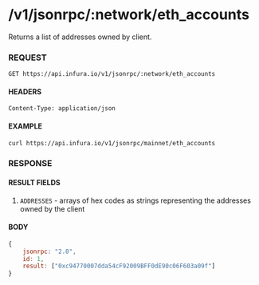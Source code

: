 # /v1/jsonrpc/:network/eth_accounts

Returns a list of addresses owned by client.

### REQUEST

`GET https://api.infura.io/v1/jsonrpc/:network/eth_accounts`

#### HEADERS

`Content-Type: application/json`

#### EXAMPLE
```bash
curl https://api.infura.io/v1/jsonrpc/mainnet/eth_accounts
```

### RESPONSE

#### RESULT FIELDS
1. `ADDRESSES` - arrays of hex codes as strings representing the addresses owned by the client

#### BODY

```js
{
    jsonrpc: "2.0",
    id: 1,
    result: ["0xc94770007dda54cF92009BFF0dE90c06F603a09f"]
}
```
